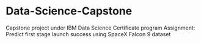 # Data-Science-Capstone 
Capstone project under IBM Data Science Certificate program
Assignment: Predict first stage launch success using SpaceX Falcon 9 dataset
